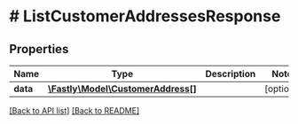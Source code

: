 # # ListCustomerAddressesResponse

## Properties

Name | Type | Description | Notes
------------ | ------------- | ------------- | -------------
**data** | [**\Fastly\Model\CustomerAddress[]**](CustomerAddress.md) |  | [optional] 


[[Back to API list]](../../README.md#endpoints) [[Back to README]](../../README.md)
